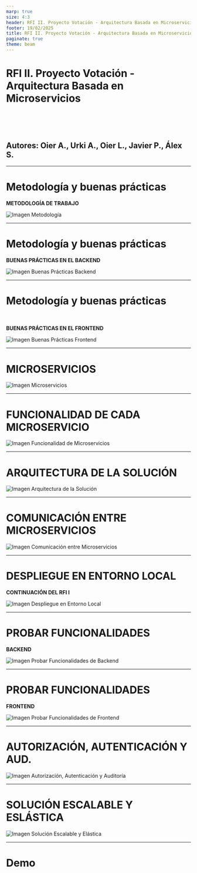 ```yaml
---
marp: true
size: 4:3
header: RFI II. Proyecto Votación - Arquitectura Basada en Microservicios
footer: 19/02/2025
title: RFI II. Proyecto Votación - Arquitectura Basada en Microservicios
paginate: true
theme: beam
---
```


<!-- _class: title -->

# RFI II. Proyecto Votación - Arquitectura Basada en Microservicios

<br><br><br>

## Autores: Oier A., Urki A., Oier L., Javier P., Álex S.

---

# Metodología y buenas prácticas

**METODOLOGÍA DE TRABAJO**

![Imagen Metodología](images/ADR024.png)

---

# Metodología y buenas prácticas

**BUENAS PRÁCTICAS EN EL BACKEND**

![Imagen Buenas Prácticas Backend](images/ADR013.png)

---

# Metodología y buenas prácticas

<br>

**BUENAS PRÁCTICAS EN EL FRONTEND**

![Imagen Buenas Prácticas Frontend](images/ADR014.png)

---

# MICROSERVICIOS

![Imagen Microservicios](images/ADR015.png)

---

# FUNCIONALIDAD DE CADA MICROSERVICIO

![Imagen Funcionalidad de Microservicios](images/ADR016.png)

---

# ARQUITECTURA DE LA SOLUCIÓN

![Imagen Arquitectura de la Solución](images/ADR017.png)

---

# COMUNICACIÓN ENTRE MICROSERVICIOS

![Imagen Comunicación entre Microservicios](images/ADR018.png)

---

# DESPLIEGUE EN ENTORNO LOCAL

**CONTINUACIÓN DEL RFI I**

![Imagen Despliegue en Entorno Local](images/ADR019.png)

---

# PROBAR FUNCIONALIDADES

**BACKEND**

![Imagen Probar Funcionalidades de Backend](images/ADR020.png)

---

# PROBAR FUNCIONALIDADES

**FRONTEND**

![Imagen Probar Funcionalidades de Frontend](images/ADR021.png)

---

# AUTORIZACIÓN, AUTENTICACIÓN Y AUD.

![Imagen Autorización, Autenticación y Auditoría](images/ADR022.png)

---

# SOLUCIÓN ESCALABLE Y ESLÁSTICA

![Imagen Solución Escalable y Elástica](images/ADR0023.png)

---

<!-- _class: title -->

# Demo
